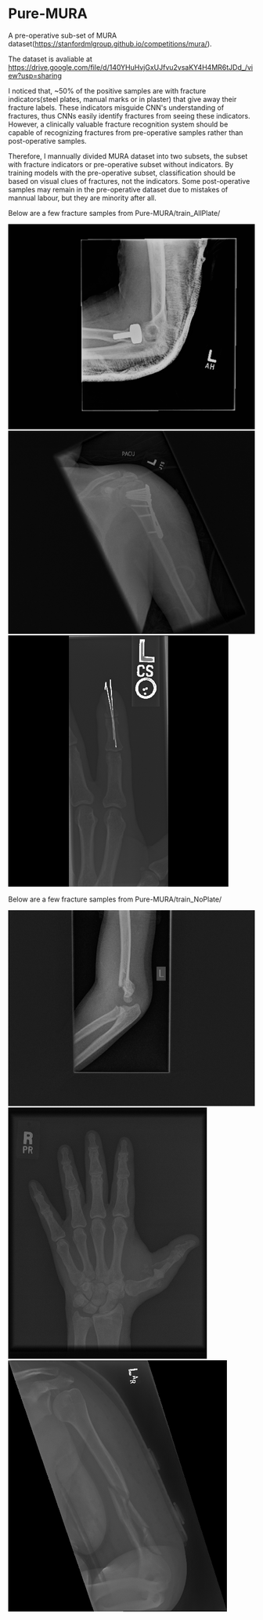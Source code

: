 # Pure-MURA
A pre-operative sub-set of MURA dataset(https://stanfordmlgroup.github.io/competitions/mura/).

The dataset is avaliable at https://drive.google.com/file/d/140YHuHvjGxUJfvu2vsaKY4H4MR6tJDd_/view?usp=sharing

I noticed that, ~50% of the positive samples are with fracture indicators(steel plates, manual marks or in plaster) that give away their fracture labels. These indicators misguide CNN's understanding of fractures, thus CNNs easily identify fractures from seeing these indicators. However, a clinically valuable fracture recognition system should be capable of recognizing fractures from pre-operative samples rather than post-operative samples. 

Therefore, I mannually divided MURA dataset into two subsets, the subset with fracture indicators or pre-operative subset without indicators. By training models with the pre-operative subset, classification should be based on visual clues of fractures, not the indicators. Some post-operative samples may remain in the pre-operative dataset due to mistakes of mannual labour, but they are minority after all.

Below are a few fracture samples from Pure-MURA/train_AllPlate/

![Fig.1.](https://github.com/huangyjhust/Pure-MURA/blob/master/samples/1_Plaster.png)
![Fig.3.](https://github.com/huangyjhust/Pure-MURA/blob/master/samples/2_Plate.png)
![Fig.4.](https://github.com/huangyjhust/Pure-MURA/blob/master/samples/3_Mark.png)

Below are a few fracture samples from Pure-MURA/train_NoPlate/

![Fig.0.](https://github.com/huangyjhust/Pure-MURA/blob/master/samples/1_NoPlate.png)
![Fig.2.](https://github.com/huangyjhust/Pure-MURA/blob/master/samples/2_NoPlate.png)
![Fig.5.](https://github.com/huangyjhust/Pure-MURA/blob/master/samples/3_NoPlate.png)
